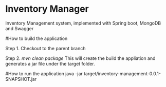 # Inventory Manager

Inventory Management system, implemented with Spring boot, MongoDB and Swagger



#How to build the application

Step 1. Checkout to the parent branch

Step 2. *mvn clean package*
This will create the build the appliation and generates a jar file under the target folder.



#How to run the application
java -jar target/inventory-management-0.0.1-SNAPSHOT.jar 